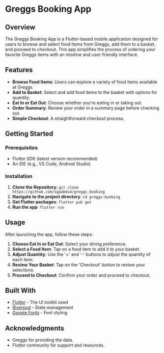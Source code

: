 
# Greggs Booking App

## Overview

The Greggs Booking App is a Flutter-based mobile application designed for users to browse and select food items from Greggs, add them to a basket, and proceed to checkout. This app simplifies the process of ordering your favorite Greggs items with an intuitive and user-friendly interface.

## Features

- **Browse Food Items**: Users can explore a variety of food items available at Greggs.
- **Add to Basket**: Select and add food items to the basket with options for quantity.
- **Eat In or Eat Out**: Choose whether you're eating in or taking out.
- **Order Summary**: Review your order in a summary page before checking out.
- **Simple Checkout**: A straightforward checkout process.

## Getting Started

### Prerequisites

- Flutter SDK (latest version recommended)
- An IDE (e.g., VS Code, Android Studio)

### Installation

1. **Clone the Repository**:
   ```git clone https://github.com/sgaabdu4/greggs_booking```
2. **Navigate to the project directory**:
   ```cd greggs-booking```
3. **Get Flutter packages**:
   ```flutter pub get```
4. **Run the app**:
   ```flutter run```

## Usage

After launching the app, follow these steps:

1. **Choose Eat In or Eat Out**: Select your dining preference.
2. **Select a Food Item**: Tap on a food item to add it to your basket.
3. **Adjust Quantity**: Use the '+' and '-' buttons to adjust the quantity of each item.
4. **Review Your Basket**: Tap on the 'Checkout' button to review your selections.
5. **Proceed to Checkout**: Confirm your order and proceed to checkout.

## Built With

- [Flutter](https://flutter.dev/) - The UI toolkit used
- [Riverpod](https://riverpod.dev/) - State management
- [Google Fonts](https://pub.dev/packages/google_fonts) - Font styling

## Acknowledgments

- Greggs for providing the data.
- Flutter community for support and resources.
